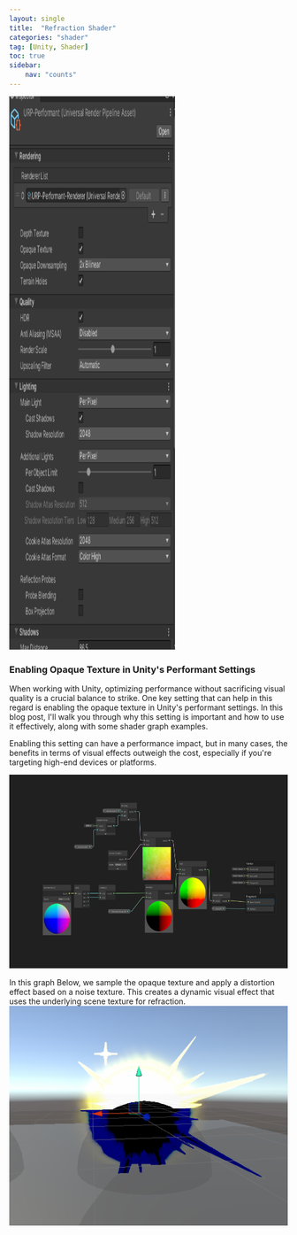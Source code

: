 ```yaml
---
layout: single
title:  "Refraction Shader"
categories: "shader"
tag: [Unity, Shader]
toc: true
sidebar:
    nav: "counts"
---
```


<img src="/images/Performat.png" width="300" height="1000">


### Enabling Opaque Texture in Unity's Performant Settings
When working with Unity, optimizing performance without sacrificing visual quality is a crucial balance to strike. One key setting that can help in this regard is enabling the opaque texture in Unity's performant settings. In this blog post, I'll walk you through why this setting is important and how to use it effectively, along with some shader graph examples.

Enabling this setting can have a performance impact, but in many cases, the benefits in terms of visual effects outweigh the cost, especially if you're targeting high-end devices or platforms.


<img src="/images/ShaderGraph_Refraction.png" width="1000" height="350">

In this graph Below, we sample the opaque texture and apply a distortion effect based on a noise texture. This creates a dynamic visual effect that uses the underlying scene texture for refraction.
![alt text](image-1.png)